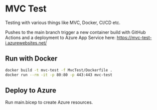 # MVC Test

Testing with various things like MVC, Docker, CI/CD etc.

Pushes to the main branch trigger a new container build with GitHub Actions and a deployment to Azure App Service here: https://mvc-test-i.azurewebsites.net/

## Run with Docker

```bash
docker build -t mvc-test -f MvcTest/Dockerfile .
docker run --rm -it -p 80:80 -p 443:443 mvc-test
```

## Deploy to Azure

Run main.bicep to create Azure resources.
